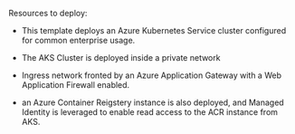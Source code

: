 Resources to deploy:

- This template deploys an Azure Kubernetes Service cluster configured for common enterprise usage.

- The AKS Cluster is deployed inside a private network

- Ingress network fronted by an Azure Application Gateway with a Web Application Firewall enabled.

- an Azure Container Reigstery instance is also deployed, and Managed Identity is leveraged to enable read access to the ACR instance from AKS.
